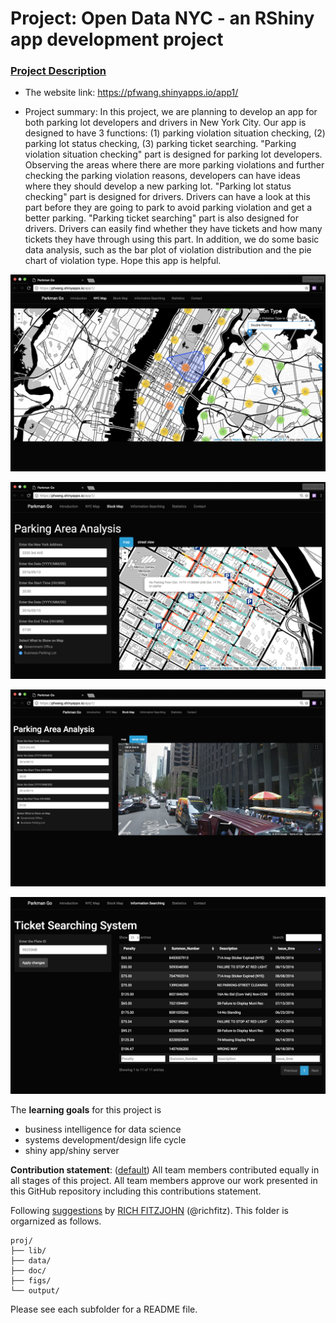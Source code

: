 # Project: Open Data NYC - an RShiny app development project
### [Project Description](doc/project2_desc.md)

+ The website link: https://pfwang.shinyapps.io/app1/
	
+ Project summary: In this project, we are planning to develop an app for both parking lot developers and drivers in New York City. Our app is designed to have 3 functions: (1) parking violation situation checking, (2) parking lot status checking, (3) parking ticket searching. "Parking violation situation checking" part is designed for parking lot developers. Observing the areas where there are more parking violations and further checking the parking violation reasons, developers can have ideas where they should develop a new parking lot. "Parking lot status checking" part is designed for drivers. Drivers can have a look at this part before they are going to park to avoid parking violation and get a better parking. "Parking ticket searching" part is also designed for drivers. Drivers can easily find whether they have tickets and how many tickets they have through using this part. In addition, we do some basic data analysis, such as the bar plot of violation distribution and the pie chart of violation type. Hope this app is helpful.


![screenshot](doc/cover_pics/Screen%20Shot%202016-10-12%20at%2010.29.26%20AM.png)

![screenshot](doc/cover_pics/Screen%20Shot%202016-10-12%20at%2012.05.35%20PM.png)

![screenshot](doc/cover_pics/Screen%20Shot%202016-10-12%20at%2010.55.11%20AM.png)

![screenshot](doc/cover_pics/132.pic_hd.jpg)

The **learning goals** for this project is 
- business intelligence for data science
- systems development/design life cycle
- shiny app/shiny server
	
**Contribution statement**: ([default](doc/a_note_on_contributions.md)) All team members contributed equally in all stages of this project. All team members approve our work presented in this GitHub repository including this contributions statement. 

Following [suggestions](http://nicercode.github.io/blog/2013-04-05-projects/) by [RICH FITZJOHN](http://nicercode.github.io/about/#Team) (@richfitz). This folder is orgarnized as follows.

```
proj/
├── lib/
├── data/
├── doc/
├── figs/
└── output/
```

Please see each subfolder for a README file.

